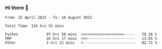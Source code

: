 ### Hi there 👋

<!--START_SECTION:waka-->

```text
From: 22 April 2022 - To: 18 August 2022

Total Time: 124 hrs 52 mins

Python             97 hrs 50 mins  >>>>>>>>>>>>>>>>>>>>-----   78.36 %
PHP                16 hrs 17 mins  >>>----------------------   13.05 %
Other              3 hrs 22 mins   >------------------------   02.71 %
```

<!--END_SECTION:waka-->

<!--
**umarfarouk98/umarfarouk98** is a ✨ _special_ ✨ repository because its `README.md` (this file) appears on your GitHub profile.

Here are some ideas to get you started:

- 🔭 I’m currently working on ...
- 🌱 I’m currently learning ...
- 👯 I’m looking to collaborate on ...
- 🤔 I’m looking for help with ...
- 💬 Ask me about ...
- 📫 How to reach me: ...
- 😄 Pronouns: ...
- ⚡ Fun fact: ...
-->
